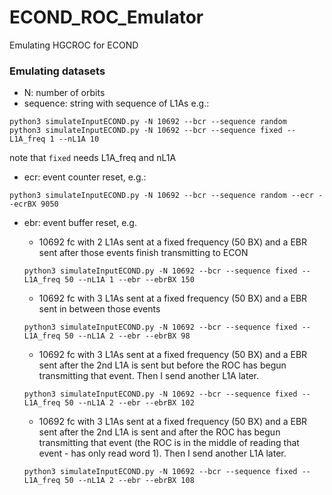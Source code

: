 # ECOND_ROC_Emulator
Emulating HGCROC for ECOND 

### Emulating datasets
- N: number of orbits
- sequence: string with sequence of L1As e.g.:
```
python3 simulateInputECOND.py -N 10692 --bcr --sequence random
python3 simulateInputECOND.py -N 10692 --bcr --sequence fixed --L1A_freq 1 --nL1A 10
```
note that `fixed` needs L1A_freq and nL1A

- ecr: event counter reset, e.g.:
```
python3 simulateInputECOND.py -N 10692 --bcr --sequence random --ecr --ecrBX 9050
```
- ebr: event buffer reset, e.g.
  - 10692 fc with 2 L1As sent at a fixed frequency (50 BX) and a EBR sent after those events finish transmitting to ECON
  
  ```python3 simulateInputECOND.py -N 10692 --bcr --sequence fixed --L1A_freq 50 --nL1A 1 --ebr --ebrBX 150```
  - 10692 fc with 3 L1As sent at a fixed frequency (50 BX) and a EBR sent in between those events 
  
  ```python3 simulateInputECOND.py -N 10692 --bcr --sequence fixed --L1A_freq 50 --nL1A 2 --ebr --ebrBX 98```
  
  - 10692 fc with 3 L1As sent at a fixed frequency (50 BX) and a EBR sent after the 2nd L1A is sent but before the ROC has begun transmitting that event. Then I send another L1A later.
  
  ```python3 simulateInputECOND.py -N 10692 --bcr --sequence fixed --L1A_freq 50 --nL1A 2 --ebr --ebrBX 102```
  
  - 10692 fc with 3 L1As sent at a fixed frequency (50 BX) and a EBR sent after the 2nd L1A is sent and after the ROC has begun transmitting that event (the ROC is in the middle of reading that event - has only read word 1). Then I send another L1A later.
  
  ```python3 simulateInputECOND.py -N 10692 --bcr --sequence fixed --L1A_freq 50 --nL1A 2 --ebr --ebrBX 108```

